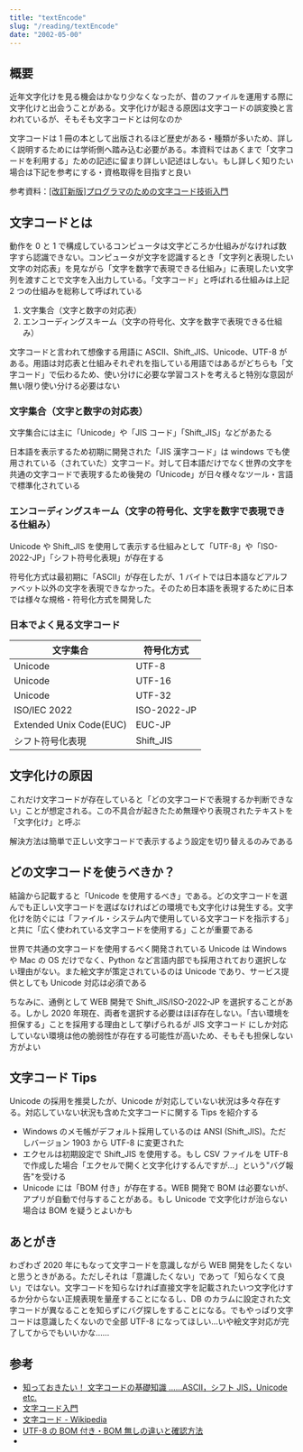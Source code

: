 ```yaml
---
title: "textEncode"
slug: "/reading/textEncode"
date: "2002-05-00"
---
```


## 概要

近年文字化けを見る機会はかなり少なくなったが、昔のファイルを運用する際に文字化けと出会うことがある。文字化けが起きる原因は文字コードの誤変換と言われているが、そもそも文字コードとは何なのか

文字コードは 1 冊の本として出版されるほど歴史がある・種類が多いため、詳しく説明するためには学術側へ踏み込む必要がある。本資料ではあくまで「文字コードを利用する」ための記述に留まり詳しい記述はしない。もし詳しく知りたい場合は下記を参考にする・資格取得を目指すと良い

参考資料：[[改訂新版]プログラマのための文字コード技術入門](https://www.amazon.co.jp/dp/4297102919/ref=cm_sw_r_tw_dp_x_H1-jFbH8HNP71)

## 文字コードとは

動作を 0 と 1 で構成しているコンピュータは文字どころか仕組みがなければ数字すら認識できない。コンピュータが文字を認識するとき「文字列と表現したい文字の対応表」を見ながら「文字を数字で表現できる仕組み」に表現したい文字列を渡すことで文字を入出力している。「文字コード」と呼ばれる仕組みは上記 2 つの仕組みを総称して呼ばれている

1. 文字集合（文字と数字の対応表）
1. エンコーディングスキーム（文字の符号化、文字を数字で表現できる仕組み）

文字コードと言われて想像する用語に ASCII、Shift_JIS、Unicode、UTF-8 がある。用語は対応表と仕組みそれぞれを指している用語ではあるがどちらも「文字コード」で伝わるため、使い分けに必要な学習コストを考えると特別な意図が無い限り使い分ける必要はない

### 文字集合（文字と数字の対応表）

文字集合には主に「Unicode」や「JIS コード」「Shift_JIS」などがあたる

日本語を表示するため初期に開発された「JIS 漢字コード」は windows でも使用されている（されていた）文字コード。対して日本語だけでなく世界の文字を共通の文字コードで表現するため後発の「Unicode」が日々様々なツール・言語で標準化されている

### エンコーディングスキーム（文字の符号化、文字を数字で表現できる仕組み）

Unicode や Shift_JIS を使用して表示する仕組みとして「UTF-8」や「ISO-2022-JP」「シフト符号化表現」が存在する

符号化方式は最初期に「ASCII」が存在したが、1 バイトでは日本語などアルファベット以外の文字を表現できなかった。そのため日本語を表現するために日本では様々な規格・符号化方式を開発した

### 日本でよく見る文字コード

| 文字集合                | 符号化方式  |
| ----------------------- | ----------- |
| Unicode                 | UTF-8       |
| Unicode                 | UTF-16      |
| Unicode                 | UTF-32      |
| ISO/IEC 2022            | ISO-2022-JP |
| Extended Unix Code(EUC) | EUC-JP      |
| シフト符号化表現        | Shift_JIS   |

## 文字化けの原因

これだけ文字コードが存在していると「どの文字コードで表現するか判断できない」ことが想定される。この不具合が起きたため無理やり表現されたテキストを「文字化け」と呼ぶ

解決方法は簡単で正しい文字コードで表示するよう設定を切り替えるのみである

## どの文字コードを使うべきか？

結論から記載すると「Unicode を使用するべき」である。どの文字コードを選んでも正しい文字コードを選ばなければどの環境でも文字化けは発生する。文字化けを防ぐには「ファイル・システム内で使用している文字コードを指示する」と共に「広く使われている文字コードを使用する」ことが重要である

世界で共通の文字コードを使用するべく開発されている Unicode は Windows や Mac の OS だけでなく、Python など言語内部でも採用されており選択しない理由がない。また絵文字が策定されているのは Unicode であり、サービス提供としても Unicode 対応は必須である

ちなみに、通例として WEB 開発で Shift_JIS/ISO-2022-JP を選択することがある。しかし 2020 年現在、両者を選択する必要はほぼ存在しない。「古い環境を担保する」ことを採用する理由として挙げられるが JIS 文字コード にしか対応していない環境は他の脆弱性が存在する可能性が高いため、そもそも担保しない方がよい

## 文字コード Tips

Unicode の採用を推奨したが、Unicode が対応していない状況は多々存在する。対応していない状況も含めた文字コードに関する Tips を紹介する

- Windows のメモ帳がデフォルト採用しているのは ANSI (Shift_JIS)。ただしバージョン 1903 から UTF-8 に変更された
- エクセルは初期設定で Shift_JIS を使用する。もし CSV ファイルを UTF-8 で作成した場合「エクセルで開くと文字化けするんですが…」という"バグ報告"を受ける
- Unicode には「BOM 付き」が存在する。WEB 開発で BOM は必要ないが、アプリが自動で付与することがある。もし Unicode で文字化けが治らない場合は BOM を疑うとよいかも

## あとがき

わざわざ 2020 年にもなって文字コードを意識しながら WEB 開発をしたくないと思うときがある。ただしそれは「意識したくない」であって「知らなくて良い」ではない。文字コードを知らなければ直接文字を記載されたいつ文字化けするか分からない正規表現を量産することになるし、DB のカラムに設定された文字コードが異なることを知らずにバグ探しをすることになる。でもやっぱり文字コードは意識したくないので全部 UTF-8 になってほしい…いや絵文字対応が完了してからでもいいかな……

## 参考

- [知っておきたい！ 文字コードの基礎知識 ……ASCII，シフト JIS，Unicode etc.](https://gihyo.jp/book/pickup/2019/0006)
- [文字コード入門](http://www.shuiren.org/chuden/teach/code/index-j.html)
- [文字コード - Wikipedia](https://ja.wikipedia.org/wiki/%E6%96%87%E5%AD%97%E3%82%B3%E3%83%BC%E3%83%89)
- [UTF-8 の BOM 付き・BOM 無しの違いと確認方法](https://uxmilk.jp/48923)
- []()
